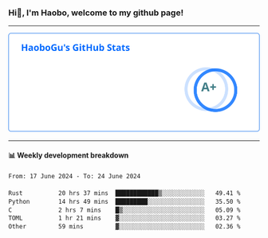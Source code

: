 <!--<h2 align="center"> Hi👋, I'm Haobo, welcome to my github page! </h2>-->
### Hi👋, I'm Haobo, welcome to my github page!
-------

<img href="https://github.com/HaoboGu" src="assets/stats.svg" alt="github stats" /> 

-------

#### 📊 **Weekly development breakdown**
<!--START_SECTION:waka-->

```txt
From: 17 June 2024 - To: 24 June 2024

Rust          20 hrs 37 mins  ████████████▒░░░░░░░░░░░░   49.41 %
Python        14 hrs 49 mins  █████████░░░░░░░░░░░░░░░░   35.50 %
C             2 hrs 7 mins    █▒░░░░░░░░░░░░░░░░░░░░░░░   05.09 %
TOML          1 hr 21 mins    ▓░░░░░░░░░░░░░░░░░░░░░░░░   03.27 %
Other         59 mins         ▓░░░░░░░░░░░░░░░░░░░░░░░░   02.36 %
```

<!--END_SECTION:waka-->
<!--
backup url: https://github-readme-status-dusky-ten.vercel.app/api?username=HaoboGu&count_private=true&show_icons=true&theme=transparent&border_color=2f80ed
-->
<!--
**HaoboGu/HaoboGu** is a ✨ _special_ ✨ repository because its `README.md` (this file) appears on your GitHub profile.

Here are some ideas to get you started:

- 🔭 I’m currently working on AI-assisted programming tools
- 🌱 I’m currently learning ...
- 👯 I’m looking to collaborate on ...
- 🤔 I’m looking for help with ...
- 💬 Ask me about ...
- 📫 How to reach me: ...
- 😄 Pronouns: ...
- ⚡ Fun fact: ...
-->

